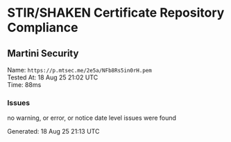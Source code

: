 # STIR/SHAKEN Certificate Repository Compliance

## Martini Security

Name: `https://p.mtsec.me/2e5a/NFb8Rs5in0rH.pem`\
Tested At: 18 Aug 25 21:02 UTC\
Time: 88ms

### Issues

no warning, or error, or notice date level issues were found

Generated: 18 Aug 25 21:13 UTC